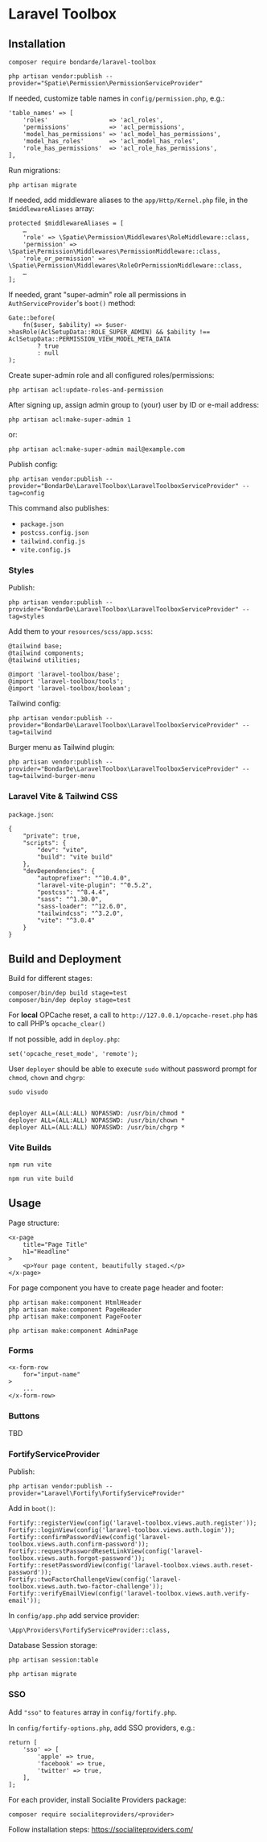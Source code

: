 # Laravel Toolbox


## Installation

    composer require bondarde/laravel-toolbox

    php artisan vendor:publish --provider="Spatie\Permission\PermissionServiceProvider"


If needed, customize table names in `config/permission.php`, e.g.:

    'table_names' => [
        'roles'                 => 'acl_roles',
        'permissions'           => 'acl_permissions',
        'model_has_permissions' => 'acl_model_has_permissions',
        'model_has_roles'       => 'acl_model_has_roles',
        'role_has_permissions'  => 'acl_role_has_permissions',
    ],


Run migrations:

    php artisan migrate


If needed, add middleware aliases to the `app/Http/Kernel.php` file, in the `$middlewareAliases` array:

    protected $middlewareAliases = [
        …
        'role' => \Spatie\Permission\Middlewares\RoleMiddleware::class,
        'permission' => \Spatie\Permission\Middlewares\PermissionMiddleware::class,
        'role_or_permission' => \Spatie\Permission\Middlewares\RoleOrPermissionMiddleware::class,
        …
    ];


If needed, grant "super-admin" role all permissions in `AuthServiceProvider`'s `boot()` method:

    Gate::before(
        fn($user, $ability) => $user->hasRole(AclSetupData::ROLE_SUPER_ADMIN) && $ability !== AclSetupData::PERMISSION_VIEW_MODEL_META_DATA
            ? true
            : null
    );


Create super-admin role and all configured roles/permissions:

    php artisan acl:update-roles-and-permission


After signing up, assign admin group to (your) user by ID or e-mail address:

    php artisan acl:make-super-admin 1

or:

    php artisan acl:make-super-admin mail@example.com


Publish config:

    php artisan vendor:publish --provider="BondarDe\LaravelToolbox\LaravelToolboxServiceProvider" --tag=config

This command also publishes:
- `package.json`
- `postcss.config.json`
- `tailwind.config.js`
- `vite.config.js`


### Styles

Publish:

    php artisan vendor:publish --provider="BondarDe\LaravelToolbox\LaravelToolboxServiceProvider" --tag=styles

Add them to your `resources/scss/app.scss`:

    @tailwind base;
    @tailwind components;
    @tailwind utilities;

    @import 'laravel-toolbox/base';
    @import 'laravel-toolbox/tools';
    @import 'laravel-toolbox/boolean';


Tailwind config:

    php artisan vendor:publish --provider="BondarDe\LaravelToolbox\LaravelToolboxServiceProvider" --tag=tailwind


Burger menu as Tailwind plugin:

    php artisan vendor:publish --provider="BondarDe\LaravelToolbox\LaravelToolboxServiceProvider" --tag=tailwind-burger-menu





### Laravel Vite & Tailwind CSS

`package.json`:

    {
        "private": true,
        "scripts": {
            "dev": "vite",
            "build": "vite build"
        },
        "devDependencies": {
            "autoprefixer": "^10.4.0",
            "laravel-vite-plugin": "^0.5.2",
            "postcss": "^8.4.4",
            "sass": "^1.30.0",
            "sass-loader": "^12.6.0",
            "tailwindcss": "^3.2.0",
            "vite": "^3.0.4"
        }
    }


## Build and Deployment

Build for different stages:

    composer/bin/dep build stage=test
    composer/bin/dep deploy stage=test


For **local**  OPCache reset, a call to `http://127.0.0.1/opcache-reset.php` has to call PHP’s `opcache_clear()`

If not possible, add in `deploy.php`:

    set('opcache_reset_mode', 'remote');


User `deployer` should be able to execute `sudo` without password prompt for `chmod`, `chown` and `chgrp`:

    sudo visudo


    deployer ALL=(ALL:ALL) NOPASSWD: /usr/bin/chmod *
    deployer ALL=(ALL:ALL) NOPASSWD: /usr/bin/chown *
    deployer ALL=(ALL:ALL) NOPASSWD: /usr/bin/chgrp *


### Vite Builds

    npm run vite

    npm run vite build


## Usage

Page structure:

    <x-page
        title="Page Title"
        h1="Headline"
    >
        <p>Your page content, beautifully staged.</p>
    </x-page>


For page component you have to create page header and footer:

    php artisan make:component HtmlHeader
    php artisan make:component PageHeader
    php artisan make:component PageFooter

    php artisan make:component AdminPage


### Forms

    <x-form-row
        for="input-name"
    >
        ...
    </x-form-row>


### Buttons

TBD









### FortifyServiceProvider

Publish:

    php artisan vendor:publish --provider="Laravel\Fortify\FortifyServiceProvider"


Add in `boot()`:

    Fortify::registerView(config('laravel-toolbox.views.auth.register'));
    Fortify::loginView(config('laravel-toolbox.views.auth.login'));
    Fortify::confirmPasswordView(config('laravel-toolbox.views.auth.confirm-password'));
    Fortify::requestPasswordResetLinkView(config('laravel-toolbox.views.auth.forgot-password'));
    Fortify::resetPasswordView(config('laravel-toolbox.views.auth.reset-password'));
    Fortify::twoFactorChallengeView(config('laravel-toolbox.views.auth.two-factor-challenge'));
    Fortify::verifyEmailView(config('laravel-toolbox.views.auth.verify-email'));


In `config/app.php` add service provider:

    \App\Providers\FortifyServiceProvider::class,


Database Session storage:

    php artisan session:table

    php artisan migrate


### SSO

Add `"sso"` to `features` array in `config/fortify.php`.

In `config/fortify-options.php`, add SSO providers, e.g.:

    return [
        'sso' => [
            'apple' => true,
            'facebook' => true,
            'twitter' => true,
        ],
    ];





For each provider, install Socialite Providers package:

    composer require socialiteproviders/<provider>

Follow installation steps:
https://socialiteproviders.com/


